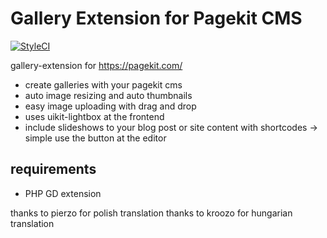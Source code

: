 # Gallery Extension for Pagekit CMS
[![StyleCI](https://styleci.io/repos/65122978/shield?branch=master)](https://styleci.io/repos/65122978)

gallery-extension for https://pagekit.com/

- create galleries with your pagekit cms
- auto image resizing and auto thumbnails
- easy image uploading with drag and drop
- uses uikit-lightbox at the frontend
- include slideshows to your blog post or site content with shortcodes -> simple use the button at the editor

## requirements
- PHP GD extension

thanks to pierzo for polish translation
thanks to kroozo for hungarian translation

